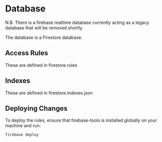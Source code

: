 # Database

N.B. There is a firebase realtime database currently acting as a legacy database that will be removed shortly.

The database is a Firestore database.

## Access Rules
These are defined in firestore.rules

## Indexes
These are defined in firestore.indexes.json

## Deploying Changes
To deploy the rules, ensure that firebase-tools is installed globally on your machine and run:
```
firebase deploy
```